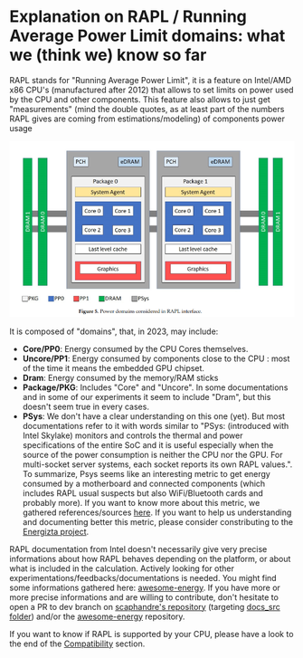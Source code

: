 # Explanation on RAPL / Running Average Power Limit domains: what we (think we) know so far

RAPL stands for "Running Average Power Limit", it is a feature on Intel/AMD x86 CPU's (manufactured after 2012) that allows to set limits on power used by the CPU and other components. This feature also allows to just get "measurements" (mind the double quotes, as at least part of the numbers RAPL gives are coming from estimations/modeling) of components power usage

![RAPL domains](rapl.png)

It is composed of "domains", that, in 2023, may include:
- **Core/PP0**: Energy consumed by the CPU Cores themselves.
- **Uncore/PP1**: Energy consumed by components close to the CPU : most of the time it means the embedded GPU chipset. 
- **Dram**: Energy consumed by the memory/RAM sticks
- **Package/PKG**: Includes "Core" and "Uncore". In some documentations and in some of our experiments it seem to include "Dram", but this doesn't seem true in every cases.
- **PSys**: We don't have a clear understanding on this one (yet). But most documentations refer to it with words similar to "PSys: (introduced with Intel Skylake) monitors and controls the thermal and power specifications of the entire SoC and it is useful especially when the source of the power consumption is neither the CPU nor the GPU. For multi-socket server systems, each socket reports its own RAPL values.". To summarize, Psys seems like an interesting metric to get energy consumed by a motherboard and connected components (which includes RAPL usual suspects but also WiFi/Bluetooth cards and probably more). If you want to know more about this metric, we gathered references/sources [here](https://github.com/bpetit/awesome-energy/tree/master#rapl-psys-domain). If you want to help us understanding and documenting better this metric, please consider constributing to the [Energizta project](https://github.com/Boavizta/Energizta/).

RAPL documentation from Intel doesn't necessarily give very precise informations about how RAPL behaves depending on the platform, or about what is included in the calculation. Actively looking for other experimentations/feedbacks/documentations is needed. You might find some informations gathered here: [awesome-energy](https://github.com/bpetit/awesome-energy#rapl). If you have more or more precise informations and are willing to contribute, don't hesitate to open a PR to dev branch on [scaphandre's repository](https://github.com/hubblo-org/scaphandre/tree/dev) (targeting [docs_src folder](https://github.com/hubblo-org/scaphandre/tree/dev/docs_src)) and/or the [awesome-energy](https://github.com/bpetit/awesome-energy) repository.

If you want to know if RAPL is supported by your CPU, please have a look to the end of the [Compatibility](../compatibility.md/) section.
